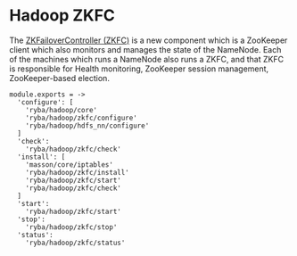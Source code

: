 
# Hadoop ZKFC

The [ZKFailoverController (ZKFC)](https://hadoop.apache.org/docs/r2.3.0/hadoop-yarn/hadoop-yarn-site/HDFSHighAvailabilityWithQJM.html) is a new component which is a ZooKeeper client which also monitors and manages the state of the NameNode.
 Each of the machines which runs a NameNode also runs a ZKFC, and that ZKFC is responsible for Health monitoring, ZooKeeper session management, ZooKeeper-based election.


    module.exports = ->
      'configure': [
        'ryba/hadoop/core'
        'ryba/hadoop/zkfc/configure'
        'ryba/hadoop/hdfs_nn/configure'
      ]
      'check':
        'ryba/hadoop/zkfc/check'
      'install': [
        'masson/core/iptables'
        'ryba/hadoop/zkfc/install'
        'ryba/hadoop/zkfc/start'
        'ryba/hadoop/zkfc/check'
      ]
      'start':
        'ryba/hadoop/zkfc/start'
      'stop':
        'ryba/hadoop/zkfc/stop'
      'status':
        'ryba/hadoop/zkfc/status'
